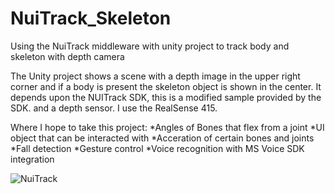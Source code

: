 # NuiTrack_Skeleton
Using the NuiTrack middleware with unity project to track body and skeleton with depth camera

The Unity project shows a scene with a depth image in the upper right corner
and if a body is present the skeleton object is shown in the center.
It depends upon the NUITrack SDK, this is a modified sample provided by the SDK. 
and a depth sensor. I use the RealSense 415.

Where I hope to take this project:
*Angles of Bones that flex from a joint
*UI object that can be interacted with
*Acceration of certain bones and joints
*Fall detection
*Gesture control
*Voice recognition with MS Voice SDK integration

![NuiTrack]()
